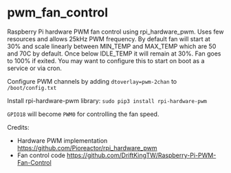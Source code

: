 # pwm_fan_control
Raspberry Pi hardware PWM fan control using rpi_hardware_pwm. Uses few resources and allows 25kHz PWM frequency. By default fan will start at 30% and scale linearly between MIN_TEMP and MAX_TEMP which are 50 and 70C by default. Once below IDLE_TEMP it will remain at 30%. Fan goes to 100% if exited. You may want to configure this to start on boot as a service or via cron.

Configure PWM channels by adding `dtoverlay=pwm-2chan` to `/boot/config.txt`

Install rpi-hardware-pwm library: `sudo pip3 install rpi-hardware-pwm`

`GPIO18` will become `PWM0` for controlling the fan speed. 

Credits:
- Hardware PWM implementation https://github.com/Pioreactor/rpi_hardware_pwm
- Fan control code https://github.com/DriftKingTW/Raspberry-Pi-PWM-Fan-Control
